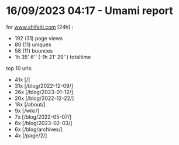 # 16/09/2023 04:17 - Umami report
for www.shifeiti.com [24h] :

 - 192 (31) page views
 - 80 (11) uniques
 - 58 (11) bounces
 - 1h 35' 6'' (-1h 21' 29'') totaltime


top 10 urls:
 - 41x [/]
 - 31x [/blog/2022-12-09/]
 - 26x [/blog/2023-01-12/]
 - 20x [/blog/2022-12-22/]
 - 18x [/about/]
 - 9x [/wiki/]
 - 7x [/blog/2022-05-07/]
 - 6x [/blog/2023-02-03/]
 - 6x [/blog/archives/]
 - 4x [/page/2/]


